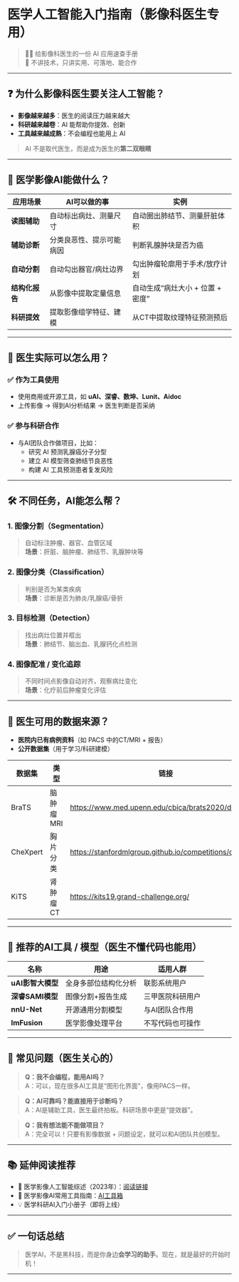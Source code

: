 # 医学人工智能入门指南（影像科医生专用）

> 👨‍⚕️ 给影像科医生的一份 AI 应用速查手册  
> 📌 不讲技术，只讲实用、可落地、能合作

---

## ❓ 为什么影像科医生要关注人工智能？

- **影像越来越多**：医生的阅读压力越来越大
- **科研越来越卷**：AI 能帮助你提效、创新
- **工具越来越成熟**：不会编程也能用上 AI

> AI 不是取代医生，而是成为医生的**第二双眼睛**

---

## 🧠 医学影像AI能做什么？

| 应用场景 | AI可以做的事 | 实例 |
|----------|----------------|------|
| **读图辅助** | 自动标出病灶、测量尺寸 | 自动圈出肺结节、测量肝脏体积 |
| **辅助诊断** | 分类良恶性、提示可能病因 | 判断乳腺肿块是否为癌 |
| **自动分割** | 自动勾出器官/病灶边界 | 勾出肿瘤轮廓用于手术/放疗计划 |
| **结构化报告** | 从影像中提取定量信息 | 自动生成“病灶大小 + 位置 + 密度” |
| **科研提效** | 提取影像组学特征、建模 | 从CT中提取纹理特征预测预后 |

---

## 📌 医生实际可以怎么用？

### ✅ 作为工具使用
- 使用商用或开源工具，如 **uAI、深睿、数坤、Lunit、Aidoc**
- 上传影像 → 得到AI分析结果 → 医生判断是否采纳

### ✅ 参与科研合作
- 与AI团队合作做项目，比如：
  - 研究 AI 预测乳腺癌分子分型
  - 建立 AI 模型筛查肺结节良恶性
  - 构建 AI 工具预测患者复发风险

---

## 🛠️ 不同任务，AI能怎么帮？

### 1. 图像分割（Segmentation）
> 自动标注肿瘤、器官、血管区域  
**场景**：肝脏、脑肿瘤、肺结节、乳腺肿块等

### 2. 图像分类（Classification）
> 判别是否为某类疾病  
**场景**：诊断是否为肺炎/乳腺癌/骨折

### 3. 目标检测（Detection）
> 找出病灶位置并框出  
**场景**：肺结节、脑出血、乳腺钙化点检测

### 4. 图像配准 / 变化追踪
> 不同时间点影像自动对齐，观察病灶变化  
**场景**：化疗前后肿瘤变化评估

---

## 📁 医生可用的数据来源？

- **医院内已有病例资料**（如 PACS 中的CT/MRI + 报告）
- **公开数据集**（用于学习/科研建模）

| 数据集 | 类型 | 链接 |
|--------|------|------|
| BraTS | 脑肿瘤MRI | https://www.med.upenn.edu/cbica/brats2020/data.html |
| CheXpert | 胸片分类 | https://stanfordmlgroup.github.io/competitions/chexpert/ |
| KiTS | 肾肿瘤CT | https://kits19.grand-challenge.org/ |

---

## 🤖 推荐的AI工具 / 模型（医生不懂代码也能用）

| 名称 | 用途 | 适用人群 |
|------|------|-----------|
| **uAI影智大模型** | 全身多部位结构化分析 | 联影系统用户 |
| **深睿SAMI模型** | 图像分割+报告生成 | 三甲医院科研用户 |
| **nnU-Net** | 开源通用分割模型 | 与AI团队合作用 |
| **ImFusion** | 医学影像处理平台 | 不写代码也可操作 |

---

## 💬 常见问题（医生关心的）

> **Q：我不会编程，能用AI吗？**  
> A：可以，现在很多AI工具是“图形化界面”，像用PACS一样。

> **Q：AI可靠吗？能直接用于诊断吗？**  
> A：AI是辅助工具，医生最终拍板。科研场景中更是“提效器”。

> **Q：我有想法能不能做项目？**  
> A：完全可以！只要有影像数据 + 问题设定，就可以和AI团队共创模型。

---

## 📚 延伸阅读推荐

- 📖 医学影像人工智能综述（2023年）：[阅读链接](https://arxiv.org/abs/2302.01906)
- 🧰 医学影像AI常用工具指南：[AI工具箱](https://monai.io/)
- 💡 医学科研AI入门小册子（即将上线）

---

## ✅ 一句话总结

> 医学AI，不是黑科技，而是你身边**会学习的助手**。现在，就是最好的开始时机！

---

